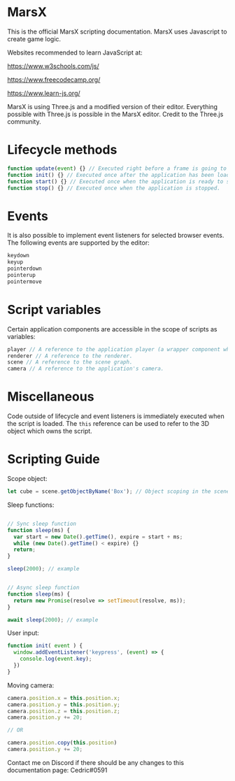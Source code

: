 # MarsX
This is the official MarsX scripting documentation.
MarsX uses Javascript to create game logic.


Websites recommended to learn JavaScript at:

  https://www.w3schools.com/js/ 

  https://www.freecodecamp.org/
  
  https://www.learn-js.org/ 

MarsX is using Three.js and a modified version of their editor.
Everything possible with Three.js is possible in the MarsX editor.
Credit to the Three.js community.

# Lifecycle methods
```js
function update(event) {} // Executed right before a frame is going to be rendered. Its primary purpose is to update the state of the 3D object which owns the script. The method has an event parameter which holds a time and delta property. time represents the elapsed time in milliseconds and delta represents the time between two frames in milliseconds.
function init() {} // Executed once after the application has been loaded.
function start() {} // Executed once when the application is ready to start rendering.
function stop() {} // Executed once when the application is stopped.
```

# Events
It is also possible to implement event listeners for selected browser events. The following events are supported by the editor:
```js
keydown
keyup
pointerdown
pointerup
pointermove
```

# Script variables
Certain application components are accessible in the scope of scripts as variables:
```js
player // A reference to the application player (a wrapper component which executes the editor application).
renderer // A reference to the renderer.
scene // A reference to the scene graph.
camera // A reference to the application's camera.
```

# Miscellaneous
Code outside of lifecycle and event listeners is immediately executed when the script is loaded.
The ```this``` reference can be used to refer to the 3D object which owns the script.


# Scripting Guide

Scope object:
```js
let cube = scene.getObjectByName('Box'); // Object scoping in the scene
```

Sleep functions:
```js

// Sync sleep function
function sleep(ms) {
  var start = new Date().getTime(), expire = start + ms;
  while (new Date().getTime() < expire) {}
  return;
}

sleep(2000); // example


// Async sleep function
function sleep(ms) {
  return new Promise(resolve => setTimeout(resolve, ms));
}

await sleep(2000); // example
```

User input:
```js
function init( event ) {
  window.addEventListener('keypress', (event) => {
    console.log(event.key);
  })
}
```

Moving camera:
```js
camera.position.x = this.position.x;
camera.position.y = this.position.y;
camera.position.z = this.position.z;
camera.position.y += 20;

// OR

camera.position.copy(this.position)
camera.position.y += 20;
```

Contact me on Discord if there should be any changes to this documentation page: Cedric#0591
